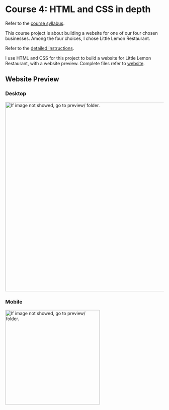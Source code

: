 # Course 4: HTML and CSS in depth

Refer to the [course syllabus](./syllabus4.md).

This course project is about building a website for one of our four chosen businesses. Among the four choices, I chose Little Lemon Restaurant.

Refer to the [detailed instructions](./instructions.md).

I use HTML and CSS for this project to build a website for Little Lemon Restaurant, with a website preview. Complete files refer to [website](./website/).

## Website Preview

### Desktop

<img src="./preview/Little%20Lemon%20Website%20Preview(desktop).png" alt="If image not showed, go to preview/ folder." width="600">

### Mobile

<img src="./preview/Little Lemon Website Preview(mobile).png" alt="If image not showed, go to preview/ folder." width="300">